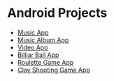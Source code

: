 # Android Projects

- [Music App]
- [Music Album App]
- [Video App]
- [Billiar Ball App]
- [Roulette Game App]
- [Clay Shooting Game App]

[Music App]: AudioApp
[Music Album App]: MusicAlbumApp
[Video App]: VideoApp
[Billiar Ball App]: BilliardBall
[Roulette Game App]: RouletteGame
[Clay Shooting Game App]: ClayShootingGameApp
